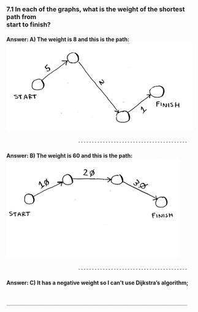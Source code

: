 <h3>7.1 In each of the graphs, what is the weight of the shortest path from<br>
start to finish?</h3>

<h4>Answer: A) The weight is 8 and this is the path: <br><img src="E7 images/E7 A.PNG"></h4>

                	          ----------------------------------------

<h4>Answer: B) The weight is 60 and this is the path: <br><img src="E7 images/E7 B.PNG"></h4>

                	          ----------------------------------------

<h4>Answer: C) It has a negative weight so I can't use Dijkstra’s algorithm;</h4>

		    __________________________________________________________________
      
